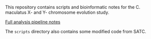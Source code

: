 This repository contains scripts and bioinformatic notes for the C. maculatus X- and Y- chromosome evolution study.

[Full analysis pipeline notes](XY_pipeline.md)


The `scripts` directory also contains some modified code from SATC.